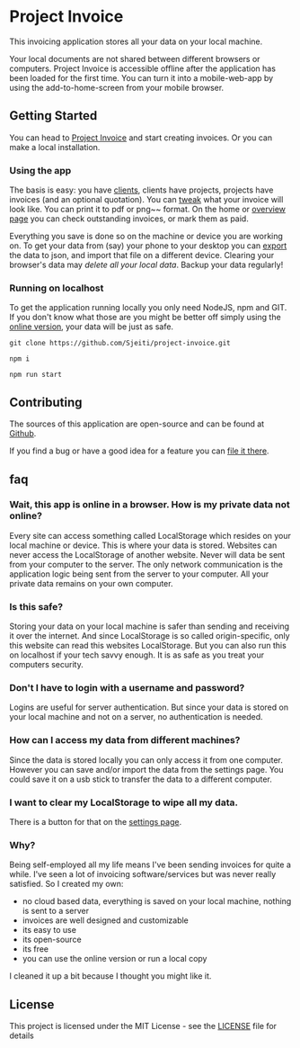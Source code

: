 # Project Invoice

This invoicing application stores all your data on your local machine.
 
Your local documents are not shared between different browsers or computers.
Project Invoice is accessible offline after the application has been loaded for the first time. You can turn it into a mobile-web-app by using the add-to-home-screen from your mobile browser.


## Getting Started

You can head to [Project Invoice](https://projectinvoice.nl) and start creating invoices.
Or you can make a local installation.

### Using the app

The basis is easy: you have [clients](https://projectinvoice.nl/clients), clients have projects, projects have invoices (and an optional quotation).
You can [tweak](https://projectinvoice.nl/layout) what your invoice will look like. You can print it to pdf <delete>or png~~ format.
On the home or [overview page](https://projectinvoice.nl/overview) you can check outstanding invoices, or mark them as paid.

Everything you save is done so on the machine or device you are working on. To get your data from (say) your phone to your desktop you can [export](https://projectinvoice.nl/settings) the data to json, and import that file on a different device.
Clearing your browser's data may *delete all your local data*. Backup your data regularly!

### Running on localhost

To get the application running locally you only need NodeJS, npm and GIT. If you don't know what those are you might be better off simply using the [online version](https://projectinvoice.nl), your data will be just as safe.

`git clone https://github.com/Sjeiti/project-invoice.git`

`npm i`

`npm run start`


## Contributing

The sources of this application are open-source and can be found at [Github](https://github.com/Sjeiti/project-invoice).
    
If you find a bug or have a good idea for a feature you can [file it there](https://github.com/Sjeiti/project-invoice/issues).
    

## faq

### Wait, this app is online in a browser. How is my private data not online?

Every site can access something called LocalStorage which resides on your local machine or device. This is where your data is stored. Websites can never access the LocalStorage of another website. Never will data be sent from your computer to the server. The only network communication is the application logic being sent from the server to your computer. All your private data remains on your own computer.

### Is this safe?

Storing your data on your local machine is safer than sending and receiving it over the internet. And since LocalStorage is so called origin-specific, only this website can read this websites LocalStorage. But you can also run this on localhost if your tech savvy enough. It is as safe as you treat your computers security.

### Don't I have to login with a username and password?

Logins are useful for server authentication. But since your data is stored on your local machine and not on a server, no authentication is needed.

### How can I access my data from different machines?

Since the data is stored locally you can only access it from one computer. However you can save and/or import the data from the settings page. You could save it on a usb stick to transfer the data to a different computer.

### I want to clear my LocalStorage to wipe all my data.

There is a button for that on the [settings page](https://projectinvoice.nl/settings).

### Why?

Being self-employed all my life means I've been sending invoices for quite a while. I've seen a lot of invoicing software/services but was never really satisfied.
So I created my own:

 - no cloud based data, everything is saved on your local machine, nothing is sent to a server
 - invoices are well designed and customizable
 - its easy to use
 - its open-source
 - its free
 - you can use the online version or run a local copy

I cleaned it up a bit because I thought you might like it.


## License

This project is licensed under the MIT License - see the [LICENSE](https://raw.githubusercontent.com/Sjeiti/project-invoice/master/LICENSE) file for details